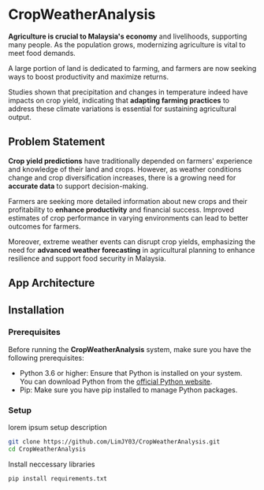 # CropWeatherAnalysis

**Agriculture is crucial to Malaysia's economy** and livelihoods, supporting many people. As the population grows, modernizing agriculture is vital to meet food demands. 

A large portion of land is dedicated to farming, and farmers are now seeking ways to boost productivity and maximize returns. 

Studies shown that precipitation and changes in temperature indeed have impacts on crop yield, indicating that **adapting farming practices** to address these climate variations is essential for sustaining agricultural output.

## Problem Statement

**Crop yield predictions** have traditionally depended on farmers' experience and knowledge of their land and crops. However, as weather conditions change and crop diversification increases, there is a growing need for **accurate data** to support decision-making. 

Farmers are seeking more detailed information about new crops and their profitability to **enhance productivity** and financial success. Improved estimates of crop performance in varying environments can lead to better outcomes for farmers.

Moreover, extreme weather events can disrupt crop yields, emphasizing the need for **advanced weather forecasting** in agricultural planning to enhance resilience and support food security in Malaysia.

## App Architecture

## Installation

### Prerequisites

Before running the **CropWeatherAnalysis** system, make sure you have the following prerequisites:

* Python 3.6 or higher: Ensure that Python is installed on your system. You can download Python from the [official Python website](https://www.python.org/downloads/).
* Pip: Make sure you have pip installed to manage Python packages.

### Setup

lorem ipsum setup description

```sh
git clone https://github.com/LimJY03/CropWeatherAnalysis.git
cd CropWeatherAnalysis
```

Install neccessary libraries

```sh
pip install requirements.txt
```